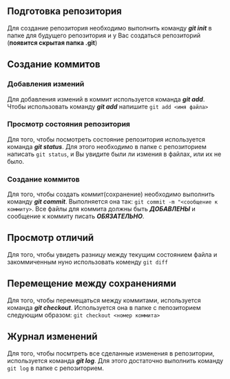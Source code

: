 ## Подготовка репозитория

Для создание репозитория необходимо выполнить команду __*git init*__  в папке для будущего репозитория и у Вас создаться репозиторий (__появится скрытая папка .git__)

## Создание коммитов

### Добавления измений

Для добавления измений в коммит используется команда __*git add*__. Чтобы использовать команду __*git add*__ напишите `git add <имя файла>`

### Просмотр состояния репозитория
Для того, чтобы посмотреть состояние репозитория используется команда __*git status*__. Для этого необходимо в папке с репозиторием написать `git status`, и Вы увидите были ли измения в файлах, или их не было.

### Создание коммитов
Для того, чтобы создать коммит(сохранение) необходимо выполнить команду __*git commit*__. Выполняется она так: `git commit -m "<сообщение к коммиту>`. Все файлы для коммита должны быть ***ДОБАВЛЕНЫ*** и сообщение к коммиту писать ***ОБЯЗАТЕЛЬНО***.

## Просмотр отличий

Для того, чтобы увидеть разницу между текущим состоянием файла и закоммиченным нуно использовать коменду `git diff`

## Перемещение между сохранениями
Для того, чтобы перемещаться между коммитами, используется команда __*git checkout*__. Используется она в папке с пепозиторием следующим образом: `git checkout <номер коммита>`

## Журнал изменений
Для того, чтобы посмтреть все сделанные изменения в репозитории, используется команда __*git log*__. Для этого достаточно выполнить команду `git log` в папке с репозиторием.
